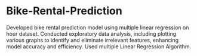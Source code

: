# Bike-Rental-Prediction
Developed bike rental prediction model using multiple linear regression on hour dataset. Conducted exploratory data analysis, including plotting various
graphs to identify and eliminate irrelevant features, enhancing model accuracy and efficiency. Used multiple Linear Regression Algorithm.
